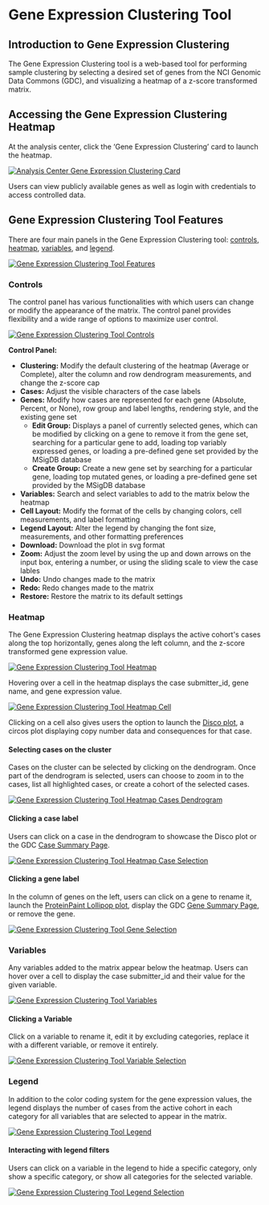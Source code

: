 # Gene Expression Clustering Tool

## Introduction to Gene Expression Clustering

The Gene Expression Clustering tool is a web-based tool for performing sample clustering by selecting a desired set of genes from the NCI Genomic Data Commons (GDC), and visualizing a heatmap of a z-score transformed matrix.

## Accessing the Gene Expression Clustering Heatmap

At the analysis center, click the ‘Gene Expression Clustering’ card to launch the heatmap.

[![Analysis Center Gene Expression Clustering Card](images/analysis_center_GEC_tool.png)](images/analysis_center_GEC_tool.png "Click to see the full image.")

Users can view publicly available genes as well as login with credentials to access controlled data.

## Gene Expression Clustering Tool Features

There are four main panels in the Gene Expression Clustering tool: [controls](#Controls), [heatmap](#Heatmap), [variables](#Variables), and [legend](#Legend). 

[![Gene Expression Clustering Tool Features](images/GEC_tool_features.png)](images/GEC_tool_features.png "Click to see the full image.")

### Controls

The control panel has various functionalities with which users can change or modify the appearance of the matrix. The control panel provides flexibility and a wide range of options to maximize user control.

[![Gene Expression Clustering Tool Controls](images/GEC_tool_controls.png)](images/GEC_tool_controls.png "Click to see the full image.")

__Control Panel:__

* __Clustering:__ Modify the default clustering of the heatmap (Average or Complete), alter the column and row dendrogram measurements, and change the z-score cap
* __Cases:__ Adjust the visible characters of the case labels
* __Genes:__ Modify how cases are represented for each gene (Absolute, Percent, or None), row group and label lengths, rendering style, and the existing gene set
    * __Edit Group:__ Displays a panel of currently selected genes, which can be modified by clicking on a gene to remove it from the gene set, searching for a particular gene to add, loading top variably expressed genes, or loading a pre-defined gene set provided by the MSigDB database
    * __Create Group:__ Create a new gene set by searching for a particular gene, loading top mutated genes, or loading a pre-defined gene set provided by the MSigDB database
* __Variables:__ Search and select variables to add to the matrix below the heatmap
* __Cell Layout:__ Modify the format of the cells by changing colors, cell measurements, and label formatting
* __Legend Layout:__ Alter the legend by changing the font size, measurements, and other formatting preferences
* __Download:__ Download the plot in svg format
* __Zoom:__ Adjust the zoom level by using the up and down arrows on the input box, entering a number, or using the sliding scale to view the case lables
* __Undo:__ Undo changes made to the matrix
* __Redo:__ Redo changes made to the matrix
* __Restore:__ Restore the matrix to its default settings

### Heatmap

The Gene Expression Clustering heatmap displays the active cohort's cases along the top horizontally, genes along the left column, and the z-score transformed gene expression value. 

[![Gene Expression Clustering Tool Heatmap](images/GEC_tool_heatmap.png)](images/GEC_tool_heatmap.png "Click to see the full image.")

Hovering over a cell in the heatmap displays the case submitter_id, gene name, and gene expression value.

[![Gene Expression Clustering Tool Heatmap Cell](images/GEC_tool_cell.png)](images/GEC_tool_cell.png "Click to see the full image.")

Clicking on a cell also gives users the option to launch the [Disco plot](oncomatrix.md/#disco-plot), a circos plot displaying copy number data and consequences for that case.

#### Selecting cases on the cluster

Cases on the cluster can be selected by clicking on the dendrogram. Once part of the dendrogram is selected, users can choose to zoom in to the cases, list all highlighted cases, or create a cohort of the selected cases.

[![Gene Expression Clustering Tool Heatmap Cases Dendrogram](images/GEC_tool_heatmap_cases.png)](images/GEC_tool_heatmap_cases.png "Click to see the full image.")

#### Clicking a case label

Users can click on a case in the dendrogram to showcase the Disco plot or the GDC [Case Summary Page](quick_start.md/#cohort-case-table).

[![Gene Expression Clustering Tool Heatmap Case Selection](images/GEC_tool_heatmap_case_selection.png)](images/GEC_tool_heatmap_case_selection.png "Click to see the full image.")

#### Clicking a gene label

In the column of genes on the left, users can click on a gene to rename it, launch the [ProteinPaint Lollipop plot](proteinpaint_lollipop.md), display the GDC [Gene Summary Page](mutation_frequency.md/#gene-and-mutation-summary-pages), or remove the gene.

[![Gene Expression Clustering Tool Gene Selection](images/GEC_tool_gene.png)](images/GEC_tool_gene.png "Click to see the full image.")

### Variables

Any variables added to the matrix appear below the heatmap. Users can hover over a cell to display the case submitter_id and their value for the given variable.

[![Gene Expression Clustering Tool Variables](images/GEC_tool_variables.png)](images/GEC_tool_variables.png "Click to see the full image.")

#### Clicking a Variable

Click on a variable to rename it, edit it by excluding categories, replace it with a different variable, or remove it entirely. 

[![Gene Expression Clustering Tool Variable Selection](images/GEC_tool_variable_selection.png)](images/GEC_tool_variable_selection.png "Click to see the full image.")

### Legend

In addition to the color coding system for the gene expression values, the legend displays the number of cases from the active cohort in each category for all variables that are selected to appear in the matrix. 

[![Gene Expression Clustering Tool Legend](images/GEC_tool_legend.png)](images/GEC_tool_legend.png "Click to see the full image.")

#### Interacting with legend filters

Users can click on a variable in the legend to hide a specific category, only show a specific category, or show all categories for the selected variable.

[![Gene Expression Clustering Tool Legend Selection](images/GEC_tool_legend_selection.png)](images/GEC_tool_legend_selection.png "Click to see the full image.")